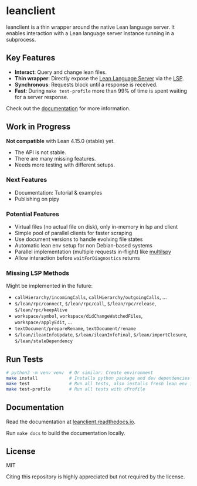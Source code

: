 # leanclient

leanclient is a thin wrapper around the native Lean language server.
It enables interaction with a Lean language server instance running in a subprocess.


## Key Features

- **Interact**: Query and change lean files.
- **Thin wrapper**: Directly expose the [Lean Language Server](https://github.com/leanprover/lean4/tree/master/src/Lean/Server) via the [LSP](https://microsoft.github.io/language-server-protocol/specifications/lsp/3.17/specification/).
- **Synchronous**: Requests block until a response is received.
- **Fast**: During `make test-profile` more than 99% of time is spent waiting for a server response.

Check out the [documentation](https://leanclient.readthedocs.io) for more information.


## Work in Progress

**Not compatible** with Lean 4.15.0 (stable) yet.

- The API is not stable.
- There are many missing features.
- Needs more testing with different setups.


### Next Features

- Documentation: Tutorial & examples
- Publishing on pipy


### Potential Features

- Virtual files (no actual file on disk), only in-memory in lsp and client
- Simple pool of parallel clients for faster scraping
- Use document versions to handle evolving file states
- Automatic lean env setup for non Debian-based systems
- Parallel implementation (multiple requests in-flight) like [multilspy](https://github.com/microsoft/multilspy/)
- Allow interaction before `waitForDiagnostics` returns


### Missing LSP Methods

Might be implemented in the future:
- `callHierarchy/incomingCalls`, `callHierarchy/outgoingCalls`, ...
- `$/lean/rpc/connect`, `$/lean/rpc/call`, `$/lean/rpc/release`, `$/lean/rpc/keepAlive`
- `workspace/symbol`, `workspace/didChangeWatchedFiles`, `workspace/applyEdit`, ...
- `textDocument/prepareRename`, `textDocument/rename`
- `$/lean/ileanInfoUpdate`, `$/lean/ileanInfoFinal`, `$/lean/importClosure`, `$/lean/staleDependency`


## Run Tests

```bash
# python3 -m venv venv  # Or similar: Create environment
make install            # Installs python package and dev dependencies
make test               # Run all tests, also installs fresh lean env if not found
make test-profile       # Run all tests with cProfile
```

## Documentation

Read the documentation at [leanclient.readthedocs.io](https://leanclient.readthedocs.io).

Run ``make docs`` to build the documentation locally.


## License

MIT

Citing this repository is highly appreciated but not required by the license.